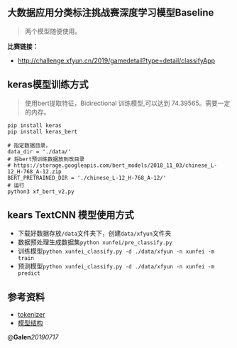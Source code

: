 ## 大数据应用分类标注挑战赛深度学习模型Baseline
> 两个模型随便使用。

**比赛链接：**
- http://challenge.xfyun.cn/2019/gamedetail?type=detail/classifyApp


## keras模型训练方式
> 使用bert提取特征，Bidirectional 训练模型,可以达到 74.39565。需要一定的内存。	
```
pip install keras
pip install keras_bert

# 指定数据目录，
data_dir = './data/'
# 将bert预训练数据放到改目录
# https://storage.googleapis.com/bert_models/2018_11_03/chinese_L-12_H-768_A-12.zip
BERT_PRETRAINED_DIR = './chinese_L-12_H-768_A-12/'
# 运行
python3 xf_bert_v2.py
```

## kears TextCNN 模型使用方式
- 下载好数据存放`/data`文件夹下，创建`data/xfyun`文件夹
- 数据预处理生成数据集`python xunfei/pre_classify.py`
- 训练模型`python xunfei_classify.py -d ./data/xfyun -n xunfei -m train`
- 预测模型`python xunfei_classify.py -d ./data/xfyun -n xunfei -m predict`


## 参考资料
- [tokenizer](https://www.cnblogs.com/bymo/p/9675654.html)
- [模型结构](https://blog.csdn.net/asialee_bird/article/details/88813385)

@**Galen**_20190717_